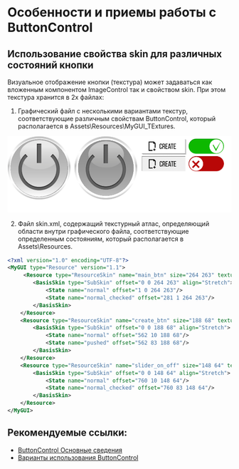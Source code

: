# Особенности и приемы работы с ButtonControl

## Использование свойства skin для различных состояний кнопки

Визуальное отображение кнопки (текстура) может задаваться как вложенным компонентом ImageControl так и свойством skin. При этом текстура хранится в 2х файлах:

1. Графический файл с несколькими вариантами текстур, соответствующие различным свойствам ButtonControl, который располагается в Assets\Resources\MyGUI_TExtures.

![](screenshots/SKIN_IDVP_comp_01.png)

2. Файл skin.xml, содержащий текстурный атлас, определяющий области внутри графического файла, соответствующие определенным состояниям, который располагается в Assets\Resources.

```xml
<?xml version="1.0" encoding="UTF-8"?>
<MyGUI type="Resource" version="1.1">
     <Resource type="ResourceSkin" name="main_btn" size="264 263" texture="SKIN_IDVP_comp_01.png">
        <BasisSkin type="SubSkin" offset="0 0 264 263" align="Stretch">
            <State name="normal" offset="1 0 264 263"/>
            <State name="normal_checked" offset="281 1 264 263"/>
        </BasisSkin>
    </Resource>
    <Resource type="ResourceSkin" name="create_btn" size="188 68" texture="SKIN_IDVP_comp_01.png">
        <BasisSkin type="SubSkin" offset="0 0 188 68" align="Stretch">
            <State name="normal" offset="562 10 188 68"/>
            <State name="pushed" offset="562 83 188 68"/>
        </BasisSkin>
    </Resource>
    <Resource type="ResourceSkin" name="slider_on_off" size="148 64" texture="SKIN_IDVP_comp_01.png">
        <BasisSkin type="SubSkin" offset="0 0 148 64" align="Stretch">
            <State name="normal" offset="760 10 148 64"/>
            <State name="normal_checked" offset="760 83 148 64"/>
        </BasisSkin>
    </Resource>
</MyGUI>
```

## Рекомендуемые ссылки:

- [ButtonControl Основные сведения](README.md)
- [Варианты использования ButtonControl](presentations.md)



